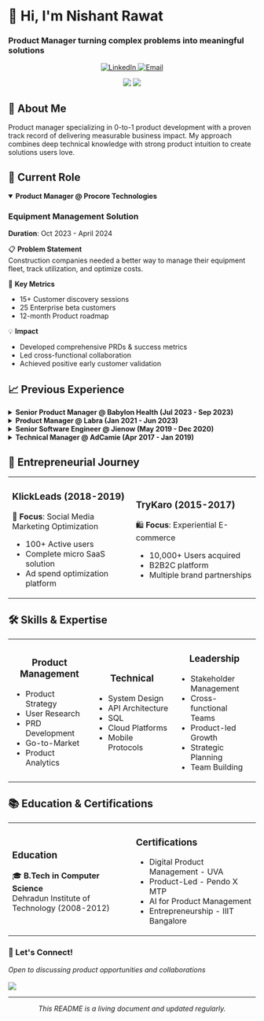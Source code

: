 <!-- Header Banner -->
<p align="center">
  <h1>👋 Hi, I'm Nishant Rawat</h1>
  <h3>Product Manager turning complex problems into meaningful solutions</h3>
</p>

<!-- Badges/Links -->
<p align="center">
  <a href="https://www.linkedin.com/in/nishant-r-b1177a2b">
    <img src="https://img.shields.io/badge/LinkedIn-0077B5?style=for-the-badge&logo=linkedin&logoColor=white" alt="LinkedIn"/>
  </a>
  <a href="mailto:rawat.nishant967@gmail.com">
    <img src="https://img.shields.io/badge/Gmail-D14836?style=for-the-badge&logo=gmail&logoColor=white" alt="Email"/>
  </a>
</p>

<!-- Quick Stats -->
<p align="center">
  <img src="https://img.shields.io/badge/Experience-11%2B%20Years-blue" />
  <img src="https://img.shields.io/badge/Products%20Launched-6%2B-green" />
</p>

<!-- About Section -->
## 🚀 About Me
Product manager specializing in 0-to-1 product development with a proven track record of delivering measurable business impact. My approach combines deep technical knowledge with strong product intuition to create solutions users love.

<!-- Current Role -->
## 💼 Current Role

<details open>
<summary><b>Product Manager @ Procore Technologies</b></summary>

### Equipment Management Solution
**Duration**: Oct 2023 - April 2024

📋 **Problem Statement**  
Construction companies needed a better way to manage their equipment fleet, track utilization, and optimize costs.

🎯 **Key Metrics**
- 15+ Customer discovery sessions
- 25 Enterprise beta customers
- 12-month Product roadmap

💡 **Impact**
- Developed comprehensive PRDs & success metrics
- Led cross-functional collaboration
- Achieved positive early customer validation
</details>

<!-- Previous Experience -->
## 📈 Previous Experience

<details>
<summary><b>Senior Product Manager @ Babylon Health (Jul 2023 - Sep 2023)</b></summary>

### Clinical Agent Experience Optimization

📋 **Problem Statement**  
Clinical agents needed a more efficient chat platform to improve conversation acceptance rates and patient care quality.

🎯 **Key Achievements**
- Conducted 10 clinical agent interviews
- Analyzed workflow inefficiencies
- Improved conversation acceptance rates
</details>

<details>
<summary><b>Product Manager @ Labra (Jan 2021 - Jun 2023)</b></summary>

### Cloud Commerce Platform

📋 **Problem Statement**  
Cloud partners and solution sellers needed an efficient way to manage marketplace listings and co-selling activities.

🎯 **Key Metrics**
```js
{
  "Revenue": "$400K ARR",
  "Efficiency": "90% Time Saved",
  "Growth": "32% Co-selling Increase"
}
```
</details>

<details>
<summary><b>Senior Software Engineer @ Jienow (May 2019 - Dec 2020)</b></summary>

### Event Management Platform

📊 **Impact Metrics**
- 📈 11% Event growth
- ⚡ 23% Faster onboarding
- 💰 25% Cost reduction
</details>

<details>
<summary><b>Technical Manager @ AdCamie (Apr 2017 - Jan 2019)</b></summary>

### Ad Campaign Management Platform

🎯 **Key Achievements**
- Built platform handling 30-40M daily events
- Scaled to $800K ARR
- Reduced tracking costs by 55%
</details>

<!-- Entrepreneurial Journey -->
## 🚀 Entrepreneurial Journey

<table>
<tr>
<td width="50%">

### KlickLeads (2018-2019)
🎯 **Focus**: Social Media Marketing Optimization
- 100+ Active users
- Complete micro SaaS solution
- Ad spend optimization platform

</td>
<td width="50%">

### TryKaro (2015-2017)
🛍️ **Focus**: Experiential E-commerce
- 10,000+ Users acquired
- B2B2C platform
- Multiple brand partnerships

</td>
</tr>
</table>

<!-- Skills -->
## 🛠️ Skills & Expertise

<table>
<tr>
<td width="33%">
<h3 align="center">Product Management</h3>

- Product Strategy
- User Research
- PRD Development
- Go-to-Market
- Product Analytics
</td>
<td width="33%">
<h3 align="center">Technical</h3>

- System Design
- API Architecture
- SQL
- Cloud Platforms
- Mobile Protocols
</td>
<td width="33%">
<h3 align="center">Leadership</h3>

- Stakeholder Management
- Cross-functional Teams
- Product-led Growth
- Strategic Planning
- Team Building
</td>
</tr>
</table>

<!-- Education & Certifications -->
## 📚 Education & Certifications

<table>
<tr>
<td width="50%">

### Education
🎓 **B.Tech in Computer Science**  
Dehradun Institute of Technology (2008-2012)

</td>
<td width="50%">

### Certifications
- Digital Product Management - UVA
- Product-Led - Pendo X MTP
- AI for Product Management
- Entrepreneurship - IIIT Bangalore

</td>
</tr>
</table>

<!-- Footer -->
<p align="center">
  <h3>💬 Let's Connect!</h3>
  <i>Open to discussing product opportunities and collaborations</i>
  <br><br>
  <img src="https://img.shields.io/badge/Email-rawat.nishant967%40gmail.com-red" />
</p>

---
<p align="center">
  <i>This README is a living document and updated regularly.</i>
</p>
